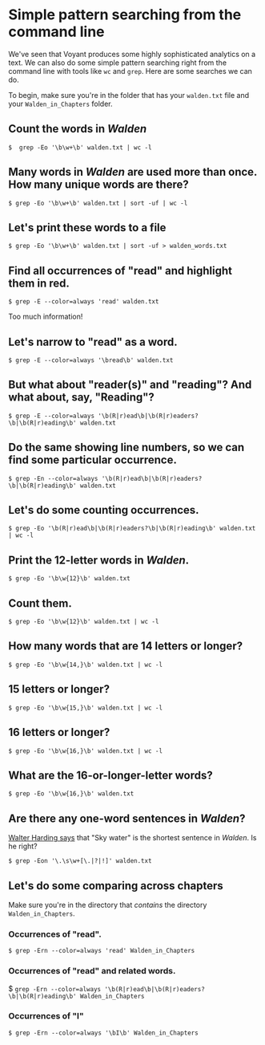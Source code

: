 # Simple pattern searching from the command line

We've seen that Voyant produces some highly sophisticated analytics on a text. We can also do some simple pattern searching right from the command line with tools like `wc` and `grep`. Here are some searches we can do.

To begin, make sure you're in the folder that has your `walden.txt` file and your `Walden_in_Chapters` folder.

## Count the words in *Walden*

`$  grep -Eo '\b\w+\b' walden.txt | wc -l`

## Many words in *Walden* are used more than once. How many unique words are there?

`$ grep -Eo '\b\w+\b' walden.txt | sort -uf | wc -l`

## Let's print these words to a file

`$ grep -Eo '\b\w+\b' walden.txt | sort -uf > walden_words.txt`

## Find all occurrences of "read" and highlight them in red.

`$ grep -E --color=always 'read' walden.txt`

Too much information!

## Let's narrow to "read" as a word.

`$ grep -E --color=always '\bread\b' walden.txt`

## But what about "reader(s)" and "reading"? And what about, say, "Reading"?

`$ grep -E --color=always '\b(R|r)ead\b|\b(R|r)eaders?\b|\b(R|r)eading\b' walden.txt`

## Do the same showing line numbers, so we can find some particular occurrence.

`$ grep -En --color=always '\b(R|r)ead\b|\b(R|r)eaders?\b|\b(R|r)eading\b' walden.txt`

## Let's do some counting occurrences.

`$ grep -Eo '\b(R|r)ead\b|\b(R|r)eaders?\b|\b(R|r)eading\b' walden.txt | wc -l`

## Print the 12-letter words in *Walden*.

`$ grep -Eo '\b\w{12}\b' walden.txt`

## Count them.

`$ grep -Eo '\b\w{12}\b' walden.txt | wc -l`

## How many words that are 14 letters or longer?

`$ grep -Eo '\b\w{14,}\b' walden.txt | wc -l`

## 15 letters or longer?

`$ grep -Eo '\b\w{15,}\b' walden.txt | wc -l`

## 16 letters or longer?

`$ grep -Eo '\b\w{16,}\b' walden.txt | wc -l`

## What are the 16-or-longer-letter words?

`$ grep -Eo '\b\w{16,}\b' walden.txt`

## Are there any one-word sentences in *Walden*?

[Walter Harding says](https://commons.digitalthoreau.org/walden/the-ponds/the-ponds-18-34/#comment-27) that "Sky water" is the shortest sentence in *Walden*. Is he right?

`$ grep -Eon '\.\s\w+[\.|?|!]' walden.txt`

## Let's do some comparing across chapters

Make sure you're in the directory that *contains* the directory `Walden_in_Chapters`.

### Occurrences of "read".

`$ grep -Ern --color=always 'read' Walden_in_Chapters`

### Occurrences of "read" and related words.

$ `grep -Ern --color=always '\b(R|r)ead\b|\b(R|r)eaders?\b|\b(R|r)eading\b' Walden_in_Chapters`

### Occurrences of "I"

`$ grep -Ern --color=always '\bI\b' Walden_in_Chapters`
